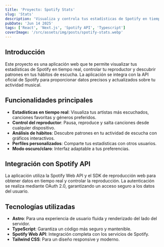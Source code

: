 ```yaml
---
title: 'Proyecto: Spotify Stats'
slug: 'Stats'
description: 'Visualiza y controla tus estadísticas de Spotify en tiempo real'
pubDate: 'Jun 14 2025'
tags: ['React', 'Next.js', 'Spotify API', 'Typescript']
coverImage: '/src/assets/img/posts/spotify-stats.webp'
---
```


## Introducción

Este proyecto es una aplicación web que te permite visualizar tus estadísticas de Spotify en tiempo real, controlar tu reproductor y descubrir patrones en tus hábitos de escucha. La aplicación se integra con la API oficial de Spotify para proporcionar datos precisos y actualizados sobre tu actividad musical.

## Funcionalidades principales

- **Estadísticas en tiempo real**: Visualiza tus artistas más escuchados, canciones favoritas y géneros preferidos.
- **Control del reproductor**: Pausa, reproduce y salta canciones desde cualquier dispositivo.
- **Análisis de hábitos**: Descubre patrones en tu actividad de escucha con gráficos interactivos.
- **Perfiles personalizados**: Comparte tus estadísticas con otros usuarios.
- **Modo oscuro/claro**: Interfaz adaptable a tus preferencias.

## Integración con Spotify API

La aplicación utiliza la Spotify Web API y el SDK de reproducción web para obtener datos en tiempo real y controlar la reproducción. La autenticación se realiza mediante OAuth 2.0, garantizando un acceso seguro a los datos del usuario.

## Tecnologías utilizadas

- **Astro**: Para una experiencia de usuario fluida y renderizado del lado del servidor.
- **TypeScript**: Garantiza un código más seguro y mantenible.
- **Spotify Web API**: Integración completa con los servicios de Spotify.
- **Tailwind CSS**: Para un diseño responsive y moderno.
